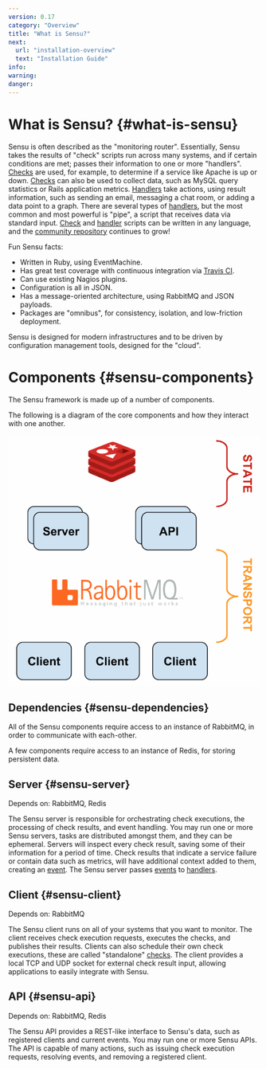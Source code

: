 ```yaml
---
version: 0.17
category: "Overview"
title: "What is Sensu?"
next:
  url: "installation-overview"
  text: "Installation Guide"
info:
warning:
danger:
---
```


# What is Sensu? {#what-is-sensu}

Sensu is often described as the "monitoring router". Essentially,
Sensu takes the results of "check" scripts run across many systems,
and if certain conditions are met; passes their information to one or
more "handlers". [Checks](checks) are used, for example, to determine
if a service like Apache is up or down. [Checks](checks) can also be
used to collect data, such as MySQL query statistics or Rails
application metrics. [Handlers](handlers) take actions, using result
information, such as sending an email, messaging a chat room, or
adding a data point to a graph. There are several types of
[handlers](handlers), but the most common and most powerful is "pipe",
a script that receives data via standard input. [Check](checks) and
[handler](handlers) scripts can be written in any language, and the
[community
repository](https://github.com/sensu/sensu-community-plugins)
continues to grow!

Fun Sensu facts:

- Written in Ruby, using EventMachine.
- Has great test coverage with continuous integration via [Travis
CI](http://travis-ci.org/#!/sensu/sensu).
- Can use existing Nagios plugins.
- Configuration is all in JSON.
- Has a message-oriented architecture, using RabbitMQ and JSON
payloads.
- Packages are "omnibus", for consistency, isolation, and low-friction
deployment.

Sensu is designed for modern infrastructures and to be driven by
configuration management tools, designed for the "cloud".


# Components {#sensu-components}

The Sensu framework is made up of a number of components.

The following is a diagram of the core components and how they
interact with one another.

![Sensu Diagram](img/sensu-diagram.gif)

## Dependencies {#sensu-dependencies}

All of the Sensu components require access to an instance of RabbitMQ,
in order to communicate with each-other.

A few components require access to an instance of Redis, for storing
persistent data.

## Server {#sensu-server}

Depends on: RabbitMQ, Redis

The Sensu server is responsible for orchestrating check executions,
the processing of check results, and event handling. You may run one
or more Sensu servers, tasks are distributed amongst them, and they
can be ephemeral. Servers will inspect every check result, saving some
of their information for a period of time. Check results that indicate
a service failure or contain data such as metrics, will have
additional context added to them, creating an [event](event_data). The
Sensu server passes [events](event_data) to [handlers](handlers).

## Client {#sensu-client}

Depends on: RabbitMQ

The Sensu client runs on all of your systems that you want to monitor.
The client receives check execution requests, executes the checks, and
publishes their results. Clients can also schedule their own check
executions, these are called "standalone" [checks](checks). The client
provides a local TCP and UDP socket for external check result input,
allowing applications to easily integrate with Sensu.

## API {#sensu-api}

Depends on: RabbitMQ, Redis

The Sensu API provides a REST-like interface to Sensu's data, such as
registered clients and current events. You may run one or more Sensu
APIs. The API is capable of many actions, such as issuing check
execution requests, resolving events, and removing a registered
client.
